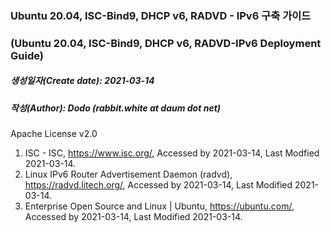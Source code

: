 ### Ubuntu 20.04, ISC-Bind9, DHCP v6, RADVD - IPv6 구축 가이드
### (Ubuntu 20.04, ISC-Bind9, DHCP v6, RADVD-IPv6 Deployment Guide)

##### 생성일자(Create date): 2021-03-14
##### 작성(Author): Dodo (rabbit.white at daum dot net)
Apache License v2.0

1. ISC - ISC, https://www.isc.org/, Accessed by 2021-03-14, Last Modfied 2021-03-14.
2. Linux IPv6 Router Advertisement Daemon (radvd), https://radvd.litech.org/, Accessed by 2021-03-14, Last Modified 2021-03-14.
3. Enterprise Open Source and Linux | Ubuntu, https://ubuntu.com/, Accessed by 2021-03-14, Last Modified 2021-03-14.
